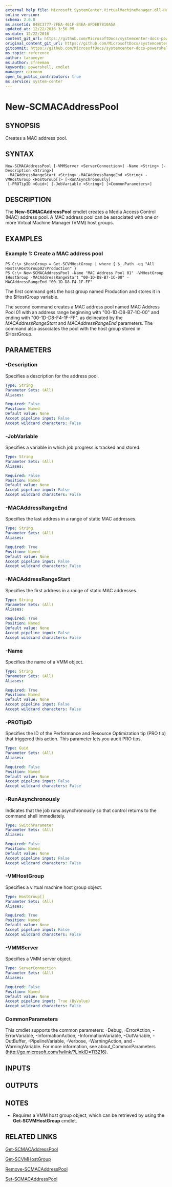 ```yaml
---
external help file: Microsoft.SystemCenter.VirtualMachineManager.dll-Help.xml
online version: 
schema: 2.0.0
ms.assetid: 04BC3777-7FEA-461F-B4EA-AFDEB7810A5A
updated_at: 12/22/2016 3:56 PM
ms.date: 12/22/2016
content_git_url: https://github.com/MicrosoftDocs/systemcenter-docs-powershell/blob/live/systemcenter-cmdlets/SystemCenter2016/VirtualMachineManager/vlatest/New-SCMACAddressPool.md
original_content_git_url: https://github.com/MicrosoftDocs/systemcenter-docs-powershell/blob/live/systemcenter-cmdlets/SystemCenter2016/VirtualMachineManager/vlatest/New-SCMACAddressPool.md
gitcommit: https://github.com/MicrosoftDocs/systemcenter-docs-powershell/blob/96e5647587661652225fbdd2c797cd4d59d542bc/systemcenter-cmdlets/SystemCenter2016/VirtualMachineManager/vlatest/New-SCMACAddressPool.md
ms.topic: reference
author: tarameyer
ms.author: cfreeman
keywords: powershell, cmdlet
manager: carmonm
open_to_public_contributors: true
ms.service: system-center
---
```


# New-SCMACAddressPool

## SYNOPSIS
Creates a MAC address pool.

## SYNTAX

```
New-SCMACAddressPool [-VMMServer <ServerConnection>] -Name <String> [-Description <String>]
 -MACAddressRangeStart <String> -MACAddressRangeEnd <String> -VMHostGroup <HostGroup[]> [-RunAsynchronously]
 [-PROTipID <Guid>] [-JobVariable <String>] [<CommonParameters>]
```

## DESCRIPTION
The **New-SCMACAddressPool** cmdlet creates a Media Access Control (MAC) address pool.
A MAC address pool can be associated with one or more Virtual Machine Manager (VMM) host groups.

## EXAMPLES

### Example 1: Create a MAC address pool
```
PS C:\> $HostGroup = Get-SCVMHostGroup | where { $_.Path -eq "All Hosts\HostGroup02\Production" }
PS C:\> New-SCMACAddressPool -Name "MAC Address Pool 01" -VMHostGroup $HostGroup -MACAddressRangeStart "00-1D-D8-B7-1C-00" -MACAddressRangeEnd "00-1D-D8-F4-1F-FF"
```

The first command gets the host group named Production and stores it in the $HostGroup variable.

The second command creates a MAC address pool named MAC Address Pool 01 with an address range beginning with "00-1D-D8-B7-1C-00" and ending with "00-1D-D8-F4-1F-FF", as delineated by the *MACAddressRangeStart* and *MACAddressRangeEnd* parameters.
The command also associates the pool with the host group stored in $HostGroup.

## PARAMETERS

### -Description
Specifies a description for the address pool.

```yaml
Type: String
Parameter Sets: (All)
Aliases: 

Required: False
Position: Named
Default value: None
Accept pipeline input: False
Accept wildcard characters: False
```

### -JobVariable
Specifies a variable in which job progress is tracked and stored.

```yaml
Type: String
Parameter Sets: (All)
Aliases: 

Required: False
Position: Named
Default value: None
Accept pipeline input: False
Accept wildcard characters: False
```

### -MACAddressRangeEnd
Specifies the last address in a range of static MAC addresses.

```yaml
Type: String
Parameter Sets: (All)
Aliases: 

Required: True
Position: Named
Default value: None
Accept pipeline input: False
Accept wildcard characters: False
```

### -MACAddressRangeStart
Specifies the first address in a range of static MAC addresses.

```yaml
Type: String
Parameter Sets: (All)
Aliases: 

Required: True
Position: Named
Default value: None
Accept pipeline input: False
Accept wildcard characters: False
```

### -Name
Specifies the name of a VMM object.

```yaml
Type: String
Parameter Sets: (All)
Aliases: 

Required: True
Position: Named
Default value: None
Accept pipeline input: False
Accept wildcard characters: False
```

### -PROTipID
Specifies the ID of the Performance and Resource Optimization tip (PRO tip) that triggered this action.
This parameter lets you audit PRO tips.

```yaml
Type: Guid
Parameter Sets: (All)
Aliases: 

Required: False
Position: Named
Default value: None
Accept pipeline input: False
Accept wildcard characters: False
```

### -RunAsynchronously
Indicates that the job runs asynchronously so that control returns to the command shell immediately.

```yaml
Type: SwitchParameter
Parameter Sets: (All)
Aliases: 

Required: False
Position: Named
Default value: None
Accept pipeline input: False
Accept wildcard characters: False
```

### -VMHostGroup
Specifies a virtual machine host group object.

```yaml
Type: HostGroup[]
Parameter Sets: (All)
Aliases: 

Required: True
Position: Named
Default value: None
Accept pipeline input: False
Accept wildcard characters: False
```

### -VMMServer
Specifies a VMM server object.

```yaml
Type: ServerConnection
Parameter Sets: (All)
Aliases: 

Required: False
Position: Named
Default value: None
Accept pipeline input: True (ByValue)
Accept wildcard characters: False
```

### CommonParameters
This cmdlet supports the common parameters: -Debug, -ErrorAction, -ErrorVariable, -InformationAction, -InformationVariable, -OutVariable, -OutBuffer, -PipelineVariable, -Verbose, -WarningAction, and -WarningVariable. For more information, see about_CommonParameters (http://go.microsoft.com/fwlink/?LinkID=113216).

## INPUTS

## OUTPUTS

## NOTES
* Requires a VMM host group object, which can be retrieved by using the **Get-SCVMHostGroup** cmdlet.

## RELATED LINKS

[Get-SCMACAddressPool](xref:SystemCenter2016/VirtualMachineManager/vlatest/Get-SCMACAddressPool.md)

[Get-SCVMHostGroup](xref:SystemCenter2016/VirtualMachineManager/vlatest/Get-SCVMHostGroup.md)

[Remove-SCMACAddressPool](xref:SystemCenter2016/VirtualMachineManager/vlatest/Remove-SCMACAddressPool.md)

[Set-SCMACAddressPool](xref:SystemCenter2016/VirtualMachineManager/vlatest/Set-SCMACAddressPool.md)

